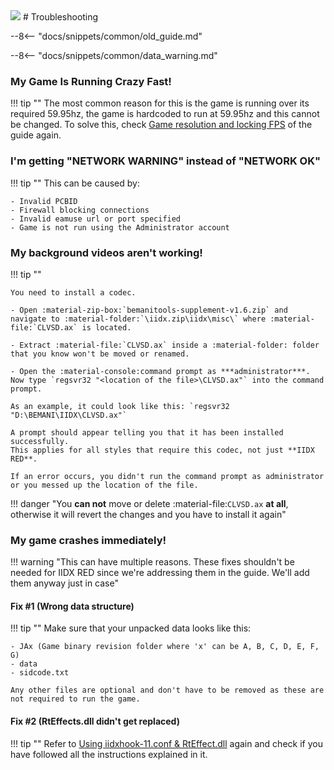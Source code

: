 <img class="header-logo" src="/img/bemani/iidx/11_red/logo.webp">
# Troubleshooting

--8<-- "docs/snippets/common/old_guide.md"

--8<-- "docs/snippets/common/data_warning.md"

### My Game Is Running Crazy Fast!

!!! tip ""
    The most common reason for this is the game is running over its required 59.95hz, the game is hardcoded to run at 59.95hz and this cannot be changed. To solve this, check [Game resolution and locking FPS](setup.md#game-resolution-and-locking-fps) of the guide again.

### I'm getting "NETWORK WARNING" instead of "NETWORK OK"

!!! tip ""
    This can be caused by:

    - Invalid PCBID
    - Firewall blocking connections
    - Invalid eamuse url or port specified
    - Game is not run using the Administrator account 

### My background videos aren't working!

!!! tip ""

    You need to install a codec.
    
    - Open :material-zip-box:`bemanitools-supplement-v1.6.zip` and navigate to :material-folder:`\iidx.zip\iidx\misc\` where :material-file:`CLVSD.ax` is located.

    - Extract :material-file:`CLVSD.ax` inside a :material-folder: folder that you know won't be moved or renamed.

    - Open the :material-console:command prompt as ***administrator***. Now type `regsvr32 "<location of the file>\CLVSD.ax"` into the command prompt.

    As an example, it could look like this: `regsvr32 "D:\BEMANI\IIDX\CLVSD.ax"`

    A prompt should appear telling you that it has been installed successfully.
    This applies for all styles that require this codec, not just **IIDX RED**.

    If an error occurs, you didn't run the command prompt as administrator or you messed up the location of the file.

!!! danger "You **can not** move or delete :material-file:`CLVSD.ax` **at all**, otherwise it will revert the changes and you have to install it again"

### My game crashes immediately!

!!! warning "This can have multiple reasons. These fixes shouldn't be needed for IIDX RED since we're addressing them in the guide. We'll add them anyway just in case"

#### Fix #1 (Wrong data structure)

!!! tip ""
    Make sure that your unpacked data looks like this:

    - JAx (Game binary revision folder where 'x' can be A, B, C, D, E, F, G)
    - data
    - sidcode.txt
    
    Any other files are optional and don't have to be removed as these are not required to run the game.

#### Fix #2 (RtEffects.dll didn't get replaced)

!!! tip ""
    Refer to [Using iidxhook-11.conf & RtEffect.dll](setup.md#using-iidxhook-11conf-rteffectdll) again and check if you have followed all the instructions explained in it.